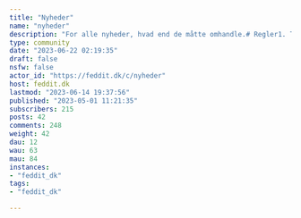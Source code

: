 ```yaml
---
title: "Nyheder" 
name: "nyheder"
description: "For alle nyheder, hvad end de måtte omhandle.# Regler1. Titlen på indlæg skal være titlen på nyhedsartiklen der linkes til. En alternativ titel (fx i tilfælde af clickbait) eller vigtig supplerende information kan angives i kantede parenteser efter den originale titel. Fx: Clickbait titel [Beskrivende titel].2. Link udelukkende til artiklen og brug ikke tekstfeltet (body på engelsk). Hvis du vil tilføje noget, så skriv en kommentar.3. Artikler skal være mindre end en uge gamle."
type: community
date: "2023-06-22 02:19:35"
draft: false
nsfw: false
actor_id: "https://feddit.dk/c/nyheder"
host: feddit.dk
lastmod: "2023-06-14 19:37:56"
published: "2023-05-01 11:21:35"
subscribers: 215
posts: 42
comments: 248
weight: 42
dau: 12
wau: 63
mau: 84
instances:
- "feddit_dk"
tags: 
- "feddit_dk"

---
```

